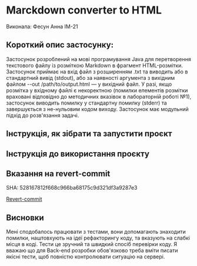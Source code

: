 # Marckdown converter to HTML

Виконала: Фесун Анна ІМ-21

## Короткий опис застосунку:

Застосунок розроблений на мові програмування Java для перетворення текстового файлу із розміткою Markdown в фрагмент HTML-розмітки. 
Застосунок приймає на вхід файл з розширенням .txt та виводить або в стандартний вивід (stdout), або за наявності аргумента з
вихідним файлом --out /path/to/output.html — у вихідний файл. У разі, якщо розмітка у вхідному файлі є некоректною (помилки елементів 
розмітки враховані відповідно до методичних вказівок в лабораторній роботі №1), застосунок виводить помилку у стандартну помилку (stderr)
та завершується з не-нульовим кодом виходу. Застосунок має модульний підхід до розв'язання задачі. 


## Інструкція, як зібрати та запустити проєкт

 
## Інструкція до використання проєкту

 

## Вказання на revert-commit

SHA: 528167812f668c966ba68175c9d321df3a9287e3

<a name="revert" href="https://github.com/AnyaFesun/markdownToHTML/commit/528167812f668c966ba68175c9d321df3a9287e3">Revert-commit</a>

 

## Висновки

Мені сподобалось працювати з тестами, вони допомагають знаходити помилки, 
наштовхують на ідеї рефакторингу коду, та вказують на слабкі місця в коді.
Тести це зручний та швидкий спосіб перевірки коду. 
Я вважаю що для Back-end розробки обов'язково треба вміти писати якісні тести, 
щоб повністю контролювати ситуацію на сервері.
